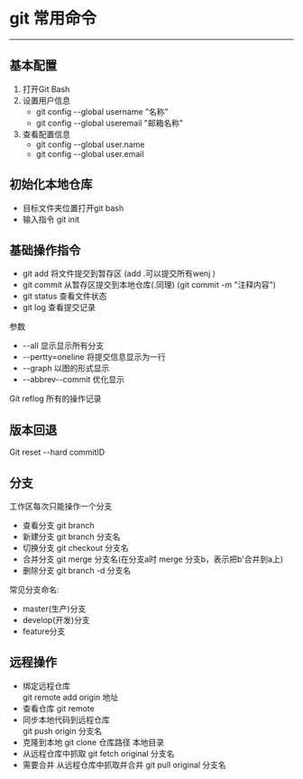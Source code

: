 # git 常用命令

---

## 基本配置

1. 打开Git Bash
2. 设置用户信息
    - git config --global username  "名称"
    - git config --global useremail  "邮箱名称"
3. 查看配置信息
    - git config --global user.name
    - git config --global user.email

## 初始化本地仓库

- 目标文件夹位置打开git bash
- 输入指令  git init

## 基础操作指令

- git add  将文件提交到暂存区
    (add .可以提交所有wenj )
- git commit 从暂存区提交到本地仓库(.同理)
    (git commit -m  "注释内容")
- git status   查看文件状态
- git log       查看提交记录

参数

- --all    显示显示所有分支
- --pertty=oneline 将提交信息显示为一行
- --graph 以图的形式显示
- --abbrev--commit 优化显示

Git reflog 所有的操作记录

## 版本回退

Git reset --hard commitID

## 分支

工作区每次只能操作一个分支

- 查看分支
    git  branch
- 新建分支
    git branch 分支名
- 切换分支
    git checkout 分支名
- 合并分支
    git merge 分支名(在分支a时 merge 分支b，表示把b'合并到a上)
- 删除分支
    git branch -d 分支名

常见分支命名:

- master(生产)分支
- develop(开发)分支
- feature分支

## 远程操作

- 绑定远程仓库  
    git remote add origin 地址
- 查看仓库
    git  remote
- 同步本地代码到远程仓库  
    git push origin 分支名
- 克隆到本地
    git clone  仓库路径  本地目录
- 从远程仓库中抓取
    git fetch original  分支名
- 需要合并
    从远程仓库中抓取并合并
    git pull original 分支名
